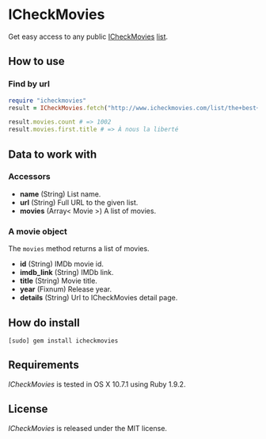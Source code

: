 # ICheckMovies

Get easy access to any public [ICheckMovies](http://www.icheckmovies.com/) [list](http://www.icheckmovies.com/list/the+best+1000+movies+ever+made/).

## How to use

### Find by url

``` ruby
require "icheckmovies"
result = ICheckMovies.fetch("http://www.icheckmovies.com/list/the+best+1000+movies+ever+made/")

result.movies.count # => 1002
result.movies.first.title # => À nous la liberté
```

## Data to work with

### Accessors
 
- **name** (String) List name.
- **url** (String) Full URL to the given list.
- **movies** (Array< Movie >) A list of movies.

### A movie object

The `movies` method returns a list of movies.
 
- **id** (String) IMDb movie id.
- **imdb_link** (String) IMDb link.
- **title** (String) Movie title.
- **year** (Fixnum) Release year.
- **details** (String) Url to ICheckMovies detail page.
 
## How do install

    [sudo] gem install icheckmovies

## Requirements

*ICheckMovies* is tested in OS X 10.7.1 using Ruby 1.9.2.

## License

*ICheckMovies* is released under the MIT license.